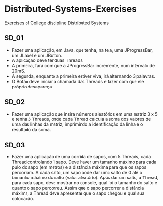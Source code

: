 # Distributed-Systems-Exercises
Exercises of College discipline Distributed Systems 


## SD_01
- Fazer uma aplicação, em Java, que tenha, na tela, uma JProgressBar, um JLabel e um JButton.
- A aplicação deve ter duas Threads.
- A primeira, fará com que a JProgressBar incremente, num intervalo de 20mS.
- A segunda, enquanto a primeira estiver viva, irá alternando 3 palavras.
- O Botão deve iniciar a chamada das Threads e fazer com que ele próprio desapareça.

## SD_02
- Fazer uma aplicação que insira números aleatórios em uma matriz 3 x 5 e tenha 3 Threads, onde cada Thread calcula a soma dos valores de uma das linhas da matriz, imprimindo a identificação da linha e o resultado da soma.

## SD_03
- Fazer uma aplicação de uma corrida de sapos, com 5 Threads, cada Thread controlando 1 sapo. Deve haver um tamanho máximo para cada pulo do sapo (em metros) e a distância máxima para que os sapos percorram. A cada salto, um sapo pode dar uma salto de 0 até o tamanho máximo do salto (valor aleatório). Após dar um salto, a Thread, para cada sapo, deve mostrar no console, qual foi o tamanho do salto e quanto o sapo percorreu. Assim que o sapo percorrer a distância máxima, a Thread deve apresentar que o sapo chegou e qual sua colocação.
